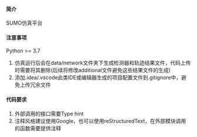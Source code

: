 #### 简介
SUMO仿真平台
#### 注意事项
Python >= 3.7

1. 仿真运行后会在data/network文件夹下生成检测器和轨迹结果文件，代码上传时需要将其删除(后续将修改additional文件避免这些结果文件的生成)
2. 添加.idea/.vscode此类IDE或编辑器生成的项目配置文件到.gitignore中，避免上传冗余文件

#### 代码要求
1. 外部调用的接口需要Type hint
2. 注释风格建议使用Google，也可以使用reStructuredText，在外部模块调用的函数需要提供注释
